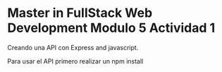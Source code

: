 # Master in FullStack Web Development Modulo 5 Actividad 1
Creando una API con Express and javascript.

Para usar el API primero realizar un npm install